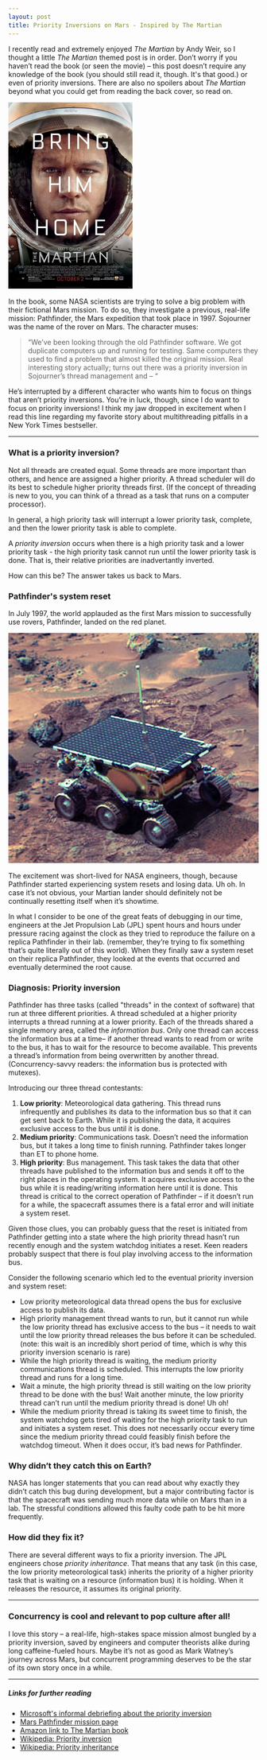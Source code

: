```yaml
---
layout: post
title: Priority Inversions on Mars - Inspired by The Martian
---
```


I recently read and extremely enjoyed _The Martian_ by Andy Weir, so I thought a little _The Martian_ themed post is in order. Don’t worry if you haven’t read the book (or seen the movie) – this post doesn’t require any knowledge of the book (you should still read it, though. It's that good.) or even of priority inversions. There are also no spoilers about _The Martian_ beyond what you could get from reading the back cover, so read on.

![The Martian](../images/The_Martian_film_poster.jpg)

In the book, some NASA scientists are trying to solve a big problem with their fictional Mars mission. To do so, they investigate a previous, real-life mission: Pathfinder, the Mars expedition that took place in 1997. Sojourner was the name of the rover on Mars. The character muses:


> “We’ve been looking through the old Pathfinder software. We got duplicate computers up and running for testing. Same computers they used to find a problem that almost killed the original mission. Real interesting story actually; turns out there was a priority inversion in Sojourner’s thread management and – “ 

He’s interrupted by a different character who wants him to focus on things that aren’t priority inversions. You’re in luck, though, since I do want to focus on priority inversions! I think my jaw dropped in excitement when I read this line regarding my favorite story about multithreading pitfalls in a New York Times bestseller. 

---

### What is a priority inversion?

Not all threads are created equal. Some threads are more important than others, and hence are assigned a higher priority. A thread scheduler will do its best to schedule higher priority threads first. (If the concept of threading is new to you, you can think of a thread as a task that runs on a computer processor).

In general, a high priority task will interrupt a lower priority task, complete, and then the lower priority task is able to complete.

A *priority inversion* occurs when there is a high priority task and a lower priority task - the high priority task cannot run until the lower priority task is done. 
That is, their relative priorities are inadvertantly inverted.

How can this be? The answer takes us back to Mars.

### Pathfinder's system reset

In July 1997, the world applauded as the first Mars mission to successfully use rovers, Pathfinder, landed on the red planet.

![The Martian](../images/523px-Sojourner_on_Mars_PIA01122.jpg)

The excitement was short-lived for NASA engineers, though, because Pathfinder started experiencing system resets and losing data. Uh oh. In case it’s not obvious, your Martian lander should definitely not be continually resetting itself when it’s showtime. 

In what I consider to be one of the great feats of debugging in our time, engineers at the Jet Propulsion Lab (JPL) spent hours and hours under pressure racing against the clock as they tried to reproduce the failure on a replica Pathfinder in their lab. (remember, they’re trying to fix something that’s quite literally out of this world). When they finally saw a system reset on their replica Pathfinder, they looked at the events that occurred and eventually determined the root cause.

### Diagnosis: Priority inversion

Pathfinder has three tasks (called "threads" in the context of software) that run at three different priorities. A thread scheduled at a higher priority interrupts a thread running at a lower priority. Each of the threads shared a single memory area, called the *information bus*. Only one thread can access the information bus at a time– if another thread wants to read from or write to the bus, it has to wait for the resource to become available. This prevents a thread’s information from being overwritten by another thread. (Concurrency-savvy readers: the information bus is protected with mutexes). 

Introducing our three thread contestants: 

1.	__Low priority__: Meteorological data gathering. This thread runs infrequently and publishes its data to the information bus so that it can get sent back to Earth. While it is publishing the data, it acquires exclusive access to the bus until it is done.
2.	__Medium priority__: Communications task. Doesn’t need the information bus, but it takes a long time to finish running. Pathfinder takes longer than ET to phone home.
3.	__High priority__: Bus management. This task takes the data that other threads have published to the information bus and sends it off to the right places in the operating system. It acquires exclusive access to the bus while it is reading/writing information here until it is done. This thread is critical to the correct operation of Pathfinder – if it doesn’t run for a while, the spacecraft assumes there is a fatal error and will initiate a system reset. 

Given those clues, you can probably guess that the reset is initiated from Pathfinder getting into a state where the high priority thread hasn’t run recently enough and the system watchdog initiates a reset. Keen readers probably suspect that there is foul play involving access to the information bus.

Consider the following scenario which led to the eventual priority inversion and system reset:

-	Low priority meteorological data thread opens the bus for exclusive access to publish its data.
-	High priority management thread wants to run, but it cannot run while the low priority thread has exclusive access to the bus – it needs to wait until the low priority thread releases the bus before it can be scheduled. (note: this wait is an incredibly short period of time, which is why this priority inversion scenario is rare)
-	While the high priority thread is waiting, the medium priority communications thread is scheduled. This interrupts the low priority thread and runs for a long time.
-	Wait a minute, the high priority thread is still waiting on the low priority thread to be done with the bus! Wait another minute, the low priority thread can’t run until the medium priority thread is done! Uh oh!
-	While the medium priority thread is taking its sweet time to finish, the system watchdog gets tired of waiting for the high priority task to run and initiates a system reset. This does not necessarily occur every time since the medium priority thread could feasibly finish before the watchdog timeout. When it does occur, it’s bad news for Pathfinder.

### Why didn’t they catch this on Earth?

NASA has longer statements that you can read about why exactly they didn’t catch this bug during development, but a major contributing factor is that the spacecraft was sending much more data while on Mars than in a lab. The stressful conditions allowed this faulty code path to be hit more frequently. 

### How did they fix it?

There are several different ways to fix a priority inversion. The JPL engineers chose *priority inheritance*. That means that any task (in this case, the low priority meteorological task) inherits the priority of a higher priority task that is waiting on a resource (information bus) it is holding. When it releases the resource, it assumes its original priority.

---

### Concurrency is cool and relevant to pop culture after all!

I love this story – a real-life, high-stakes space mission almost bungled by a priority inversion, saved by engineers and computer theorists alike during long caffeine-fueled hours. Maybe it’s not as good as Mark Watney’s journey across Mars, but concurrent programming deserves to be the star of its own story once in a while.

---

##### Links for further reading

- [Microsoft's informal debriefing about the priority inversion](http://research.microsoft.com/en-us/um/people/mbj/Mars_Pathfinder/Mars_Pathfinder.html)
- [Mars Pathfinder mission page](http://www.nasa.gov/mission_pages/mars-pathfinder/)
- [Amazon link to The Martian book](http://www.amazon.com/gp/product/B00EMXBDMA/ref=dp-kindle-redirect?ie=UTF8&btkr=1])
- [Wikipedia: Priority inversion](https://en.wikipedia.org/wiki/Priority_inversion)
- [Wikipedia: Priority inheritance](https://en.wikipedia.org/wiki/Priority_inheritance)



